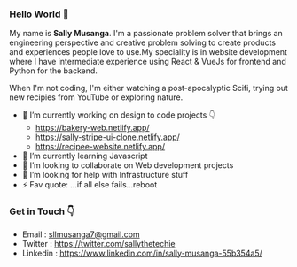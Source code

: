 ### Hello World 👋

My name is **Sally Musanga**.
I'm a passionate problem solver that brings an engineering perspective and creative problem solving to create products and experiences people love to use.My speciality is in website development where I have intermediate experience using React & VueJs for frontend and Python for the backend.

When I'm not coding, I'm either watching a post-apocalyptic Scifi, trying out new recipies from YouTube or exploring nature.

- 🔭 I’m currently working on design to code projects :point_down:
   * https://bakery-web.netlify.app/
   * https://sally-stripe-ui-clone.netlify.app/
   * https://recipee-website.netlify.app/
- 🌱 I’m currently learning Javascript
- 👯 I’m looking to collaborate on Web development projects
- 🤔 I’m looking for help with Infrastructure stuff
- ⚡ Fav quote: ...if all else fails...reboot

### Get in Touch :point_down:
* Email : sllmusanga7@gmail.com
* Twitter : https://twitter.com/sallythetechie
* Linkedin : https://www.linkedin.com/in/sally-musanga-55b354a5/


